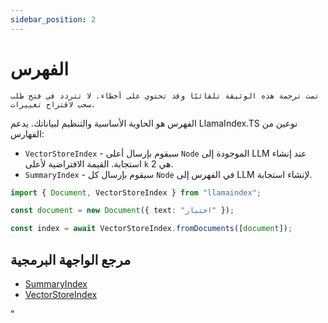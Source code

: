 ```yaml
---
sidebar_position: 2
---
```


# الفهرس

`تمت ترجمة هذه الوثيقة تلقائيًا وقد تحتوي على أخطاء. لا تتردد في فتح طلب سحب لاقتراح تغييرات.`

الفهرس هو الحاوية الأساسية والتنظيم لبياناتك. يدعم LlamaIndex.TS نوعين من الفهارس:

- `VectorStoreIndex` - سيقوم بإرسال أعلى `Node` الموجودة إلى LLM عند إنشاء استجابة. القيمة الافتراضية لأعلى `k` هي 2.
- `SummaryIndex` - سيقوم بإرسال كل `Node` في الفهرس إلى LLM لإنشاء استجابة.

```typescript
import { Document, VectorStoreIndex } from "llamaindex";

const document = new Document({ text: "اختبار" });

const index = await VectorStoreIndex.fromDocuments([document]);
```

## مرجع الواجهة البرمجية

- [SummaryIndex](../../api/classes/SummaryIndex.md)
- [VectorStoreIndex](../../api/classes/VectorStoreIndex.md)

"
